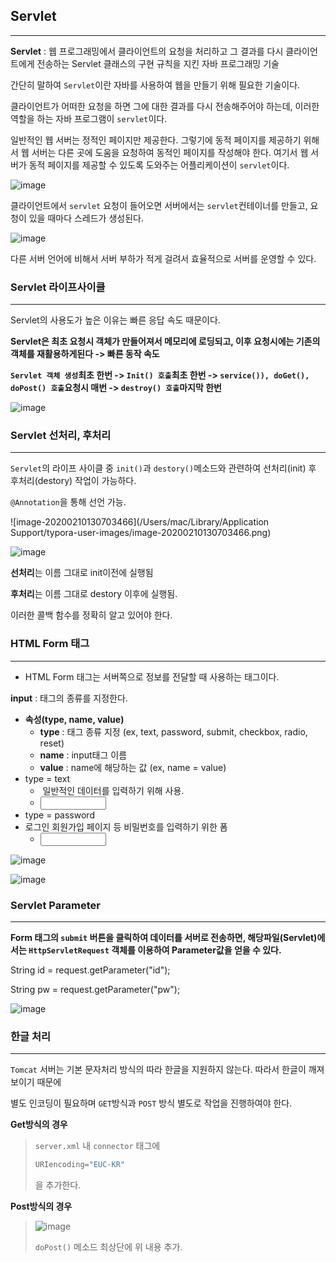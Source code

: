 ## Servlet

---

**Servlet** : 웹 프로그래밍에서 클라이언트의 요청을 처리하고 그 결과를 다시 클라이언트에게 전송하는 Servlet 클래스의 구현 규칙을 지킨 자바 프로그래밍 기술

간단히 말하여 `Servlet`이란 자바를 사용하여 웹을 만들기 위해 필요한 기술이다. 

클라이언트가 어떠한 요청을 하면 그에 대한 결과를 다시 전송해주어야 하는데, 이러한 역할을 하는 자바 프로그램이 `servlet`이다.

일반적인 웹 서버는 정적인 페이지만 제공한다. 그렇기에 동적 페이지를 제공하기 위해서 웹 서버는 다른 곳에 도움을 요청하여 동적인 페이지를 작성해야 한다. 여기서 웹 서버가 동적 페이지를 제공할 수 있도록 도와주는 어플리케이션이 `servlet`이다.

![image](https://user-images.githubusercontent.com/33051018/74113169-e2a0bb80-4be5-11ea-8307-40c644c9bee0.png)

클라이언트에서 `servlet` 요청이 들어오면 서버에서는 `servlet`컨테이너를 만들고, 요청이 있을 때마다 스레드가 생성된다.

![image](https://user-images.githubusercontent.com/33051018/74116352-8abe8080-4bf6-11ea-8092-5eff968987a4.png)

다른 서버 언어에 비해서 서버 부하가 적게 걸려서 효율적으로 서버를 운영할 수 있다.



### Servlet 라이프사이클

---

Servlet의 사용도가 높은 이유는 빠른 응답 속도 때문이다.

**Servlet은 최초 요청시 객체가 만들어져서 메모리에 로딩되고, 이후 요청시에는 기존의 객체를 재활용하게된다 -> 빠른 동작 속도**

**`Servlet 객체 생성`최초 한번 -> `Init() 호출`최초 한번 -> `service()), doGet(), doPost() 호출`요청시 매번 -> `destroy() 호출`마지막 한번** 

![image](https://user-images.githubusercontent.com/33051018/74116719-2b617000-4bf8-11ea-88ca-fcc43ed75c8e.png)



### Servlet 선처리, 후처리

---

`Servlet`의 라이프 사이클 중 `init()`과 `destory()`메소드와 관련하여 선처리(init) 후 후처리(destory) 작업이 가능하다.

`@Annotation`을 통해 선언 가능.

![image-20200210130703466](/Users/mac/Library/Application Support/typora-user-images/image-20200210130703466.png)

 ![image](https://user-images.githubusercontent.com/33051018/74120570-2a840a80-4c07-11ea-9628-64d1174e4156.png)

**선처리**는 이름 그대로 init이전에 실행됨

**후처리**는 이름 그대로 destory 이후에 실행됨.

이러한 콜백 함수를 정확히 알고 있어야 한다.





### HTML Form 태그

---

- HTML Form 태그는 서버쪽으로 정보를 전달할 때 사용하는 태그이다.



**input** : 태그의 종류를 지정한다.

- **속성(type, name, value)**
  - **type** : 태그 종류 지정 (ex, text, password, submit, checkbox, radio, reset)
  - **name** : input태그 이름
  - **value** : name에 해당하는 값 (ex, name = value) 
- type = text
  - ​	일반적인 데이터를 입력하기 위해 사용.
  - <input type="text" name="name" size="10">
- type = password
- 로그인 회원가입 페이지 등 비밀번호를 입력하기 위한 폼
  - <input type="password" name="name" size="10">

![image](https://user-images.githubusercontent.com/33051018/74121188-ddedfe80-4c09-11ea-8da5-b18f95c40acf.png)

![image](https://user-images.githubusercontent.com/33051018/74121299-653b7200-4c0a-11ea-8c31-693f23acd19c.png)



### Servlet Parameter

---

**Form 태그의 `submit` 버튼을 클릭하여 데이터를 서버로 전송하면, 해당파일(Servlet)에서는 `HttpServletRequest` 객체를 이용하여 Parameter값을 얻을 수 있다.**

String id = request.getParameter("id");

String pw = request.getParameter("pw");

![image](https://user-images.githubusercontent.com/33051018/74121771-3e7e3b00-4c0c-11ea-951b-35347b32f1e0.png)



### 한글 처리

---

`Tomcat` 서버는 기본 문자처리 방식의 따라 한글을 지원하지 않는다. 따라서 한글이 깨져보이기 때문에

별도 인코딩이 필요하며 `GET`방식과 `POST` 방식 별도로 작업을 진행하여야 한다.

**Get방식의 경우**

>`server.xml` 내 `connector` 태그에 
>
>```java
>URIencoding="EUC-KR"
>```
>
>을 추가한다.



**Post방식의 경우**

>![image](https://user-images.githubusercontent.com/33051018/74131272-53b49300-4c27-11ea-9bd9-a79704a5a977.png)
>
>`doPost()` 메소드 최상단에 위 내용 추가.



